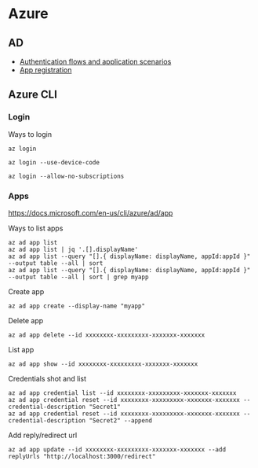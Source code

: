 # Azure

## AD
* [Authentication flows and application scenarios](https://docs.microsoft.com/en-gb/azure/active-directory/develop/authentication-flows-app-scenarios)
* [App registration](https://docs.microsoft.com/en-us/azure/active-directory/develop/scenario-spa-app-registration)

## Azure CLI
### Login
Ways to login
```
az login

az login --use-device-code​

az login --allow-no-subscriptions
``` 

### Apps
https://docs.microsoft.com/en-us/cli/azure/ad/app

Ways to list apps
```
az ad app list
az ad app list | jq '.[].displayName'
az ad app list --query "[].{ displayName: displayName, appId:appId }" --output table --all | sort
az ad app list --query "[].{ displayName: displayName, appId:appId }" --output table --all | sort | grep myapp
```

Create app
```
az ad app create --display-name "myapp"
```

Delete app
```
az ad app delete --id xxxxxxxx-xxxxxxxxx-xxxxxxx-xxxxxxx
```

List app
```
az ad app show --id xxxxxxxx-xxxxxxxxx-xxxxxxx-xxxxxxx
```

Credentials shot and list
```
az ad app credential list --id xxxxxxxx-xxxxxxxxx-xxxxxxx-xxxxxxx
az ad app credential reset --id xxxxxxxx-xxxxxxxxx-xxxxxxx-xxxxxxx --credential-description "Secret1"
az ad app credential reset --id xxxxxxxx-xxxxxxxxx-xxxxxxx-xxxxxxx --credential-description "Secret2" --append
```

Add reply/redirect url
```
az ad app update --id xxxxxxxx-xxxxxxxxx-xxxxxxx-xxxxxxx --add replyUrls "http://localhost:3000/redirect"
```
